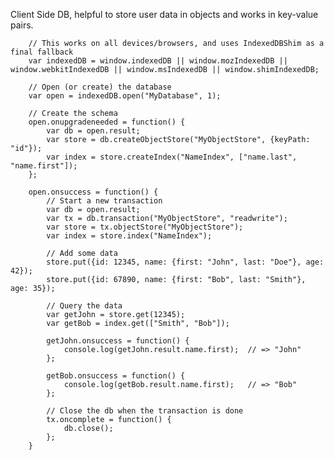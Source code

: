 Client Side DB, helpful to store user data in objects and works in key-value pairs.

		// This works on all devices/browsers, and uses IndexedDBShim as a final fallback 
		var indexedDB = window.indexedDB || window.mozIndexedDB || window.webkitIndexedDB || window.msIndexedDB || window.shimIndexedDB;

		// Open (or create) the database
		var open = indexedDB.open("MyDatabase", 1);

		// Create the schema
		open.onupgradeneeded = function() {
			var db = open.result;
			var store = db.createObjectStore("MyObjectStore", {keyPath: "id"});
			var index = store.createIndex("NameIndex", ["name.last", "name.first"]);
		};

		open.onsuccess = function() {
			// Start a new transaction
			var db = open.result;
			var tx = db.transaction("MyObjectStore", "readwrite");
			var store = tx.objectStore("MyObjectStore");
			var index = store.index("NameIndex");

			// Add some data
			store.put({id: 12345, name: {first: "John", last: "Doe"}, age: 42});
			store.put({id: 67890, name: {first: "Bob", last: "Smith"}, age: 35});
			
			// Query the data
			var getJohn = store.get(12345);
			var getBob = index.get(["Smith", "Bob"]);

			getJohn.onsuccess = function() {
				console.log(getJohn.result.name.first);  // => "John"
			};

			getBob.onsuccess = function() {
				console.log(getBob.result.name.first);   // => "Bob"
			};

			// Close the db when the transaction is done
			tx.oncomplete = function() {
				db.close();
			};
		}
